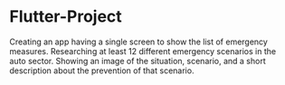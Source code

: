 # Flutter-Project
Creating an app having a single screen to show the list of emergency measures. Researching at least 12 different emergency scenarios in the auto sector. Showing an image of the situation, scenario, and a short description about the prevention of that scenario. 
